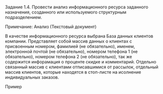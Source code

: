 Задание 1.4. Провести анализ информационного ресурса заданного назначения, созданного или используемого структурным подразделением.

Примечание: Анализ (Текстовый документ)
 
В качестве информационного ресурса выбрана База данных клиентов компании.
Представляет собой массив данных о клиентах с присвоенным номером, 
фамилией (не обязательно), именем, электронной почтой (не обязательно), номером телефона 1 (не обязательно), номером телефона 2 (не обязательно), 
так же содержится инфорамация о проценте скидке и комментарий. 
Отдельно связанный массив с клиентами отписавшимися от рассылок, 
отдельный массив клиентов, которые находятся в стоп-листе на исолнение индивидуальных заказов.

Пример
